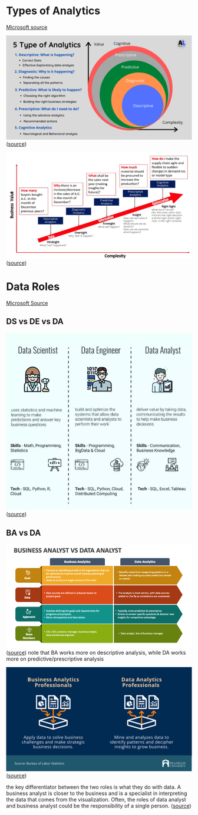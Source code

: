 
# Types of Analytics

[Microsoft source](https://learn.microsoft.com/en-us/training/modules/data-analytics-microsoft/2-data-analysis)

![](Attachments%20-%20Data%20Analytics%20Notes/Pasted%20image%2020230929200503.png)
([source](https://analyticslearn.com/what-are-the-types-of-data-analytics))

![](Attachments%20-%20Data%20Analytics%20Notes/Pasted%20image%2020230929200514.png)
([source](https://www.linkedin.com/pulse/what-you-need-know-types-analytics-uday-kumar))

# Data Roles

[Microsoft Source](https://learn.microsoft.com/en-us/training/modules/data-analytics-microsoft/3-roles)

## DS vs DE vs DA

![](Attachments%20-%20Data%20Analytics%20Notes/Pasted%20image%2020230929201412.png)
([source](https://idreamcareer.com/blog/data-analyst-vs-data-scientist/))

## BA vs DA

![](Attachments%20-%20Data%20Analytics%20Notes/Pasted%20image%2020230929203726.png)
([source](https://www.collidu.com/presentation-business-analyst-vs-data-analyst))
note that BA works more on descriptive analysis, while DA works more on predictive/prescriptive analysis

![](Attachments%20-%20Data%20Analytics%20Notes/Pasted%20image%2020230929204020.png)
([source](https://www.franklin.edu/blog/data-analytics-mvp/business-analyst-vs-data-analyst))

the key differentiator between the two roles is what they do with data. A business analyst is closer to the business and is a specialist in interpreting the data that comes from the visualization. Often, the roles of data analyst and business analyst could be the responsibility of a single person. ([source](https://learn.microsoft.com/en-us/training/modules/data-analytics-microsoft/3-roles#:~:text=the%20key%20differentiator%20between%20the%20two%20roles%20is%20what%20they%20do%20with%20data.%20A%20business%20analyst%20is%20closer%20to%20the%20business%20and%20is%20a%20specialist%20in%20interpreting%20the%20data%20that%20comes%20from%20the%20visualization.))


